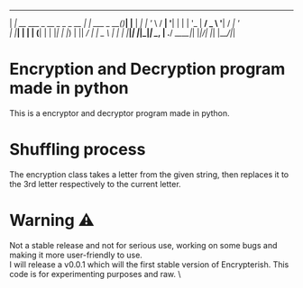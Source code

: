  _____                             _            _     _
| ____|_ __   ___ _ __ _   _ _ __ | |_ ___ _ __(_)___| |__
|  _| | '_ \ / __| '__| | | | '_ \| __/ _ \ '__| / __| '_ \
| |___| | | | (__| |  | |_| | |_) | ||  __/ |  | \__ \ | | |
|_____|_| |_|\___|_|   \__, | .__/ \__\___|_|  |_|___/_| |_|
                       |___/|_|

# Encryption and Decryption program made in python

This is a encryptor and decryptor program made in python.

# Shuffling process

The encryption class takes a letter from the given string, then replaces it to the 3rd letter respectively to the current letter.

# Warning ⚠


Not a stable release and not for serious use, working on some bugs and making it more user-friendly to use. \
I will release a v0.0.1 which will the first stable version of Encrypterish. This code is for experimenting purposes and raw. \